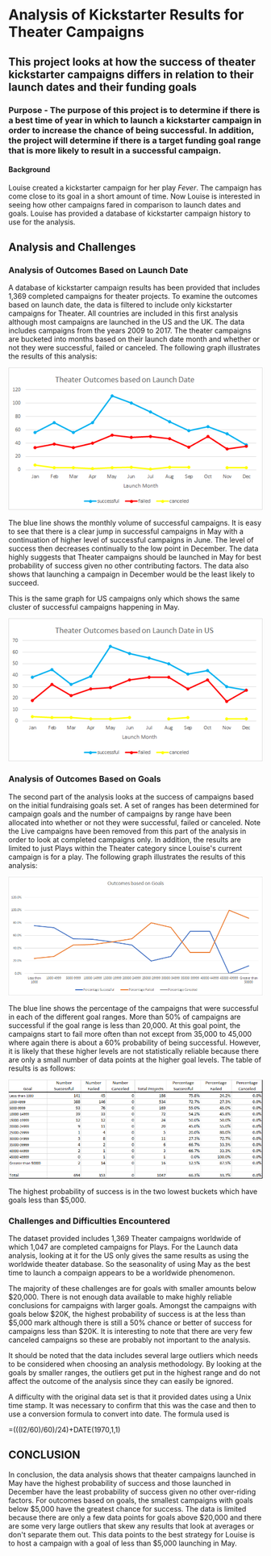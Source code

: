 # Analysis of Kickstarter Results for Theater Campaigns

## This project looks at how the success of theater kickstarter campaigns differs in relation to their launch dates and their funding goals

### Purpose - The purpose of this project is to determine if there is a best time of year in which to launch a kickstarter campaign in order to increase the chance of being successful.  In addition, the project will determine if there is a target funding goal range that is more likely to result in a successful campaign. 

#### Background
Louise created a kickstarter campaign for her play *Fever*.  The campaign has come close to its goal in a short amount of time.  Now Louise is interested in seeing how other campaigns fared in comparison to launch dates and goals.  Louise has provided a database of kickstarter campaign history to use for the analysis. 

## Analysis and Challenges 

### Analysis of Outcomes Based on Launch Date

A database of kickstarter campaign results has been provided that includes 1,369 completed campaigns for theater projects.  To examine the outcomes based on launch date, the data is filtered to include only kickstarter campaigns for Theater.  All countries are included in this first analysis although most campaigns are launched in the US and the UK.  The data includes campaigns from the years 2009 to 2017.  The theater campaigns are bucketed into months based on their launch date month and whether or not they were successful, failed or canceled.  The following graph illustrates the results of this analysis:

![alt text](https://github.com/xactuary/kickstarter-analysis/blob/afaf8b9c7d2a360c568dd2ffb0ae7b7a91bba015/Resources/Theater_Outcomes_vs_Launch.png)


The blue line shows the monthly volume of successful campaigns.  It is easy to see that there is a clear jump in successful campaigns in May with a continuation of higher
level of successful campaigns in June.  The level of success then decreases continually to the low point in December. The data highly suggests that Theater campaigns should be launched in May for best probability of success given no other contributing factors.  The data also shows that launching a campaign in December would be the least likely to succeed. 

This is the same graph for US campaigns only which shows the same cluster of successful campaigns happening in May.

![alt text](https://github.com/xactuary/kickstarter-analysis/blob/master/Resources/US%20outcomes%20by%20month.png)
 
### Analysis of Outcomes Based on Goals
The second part of the analysis looks at the success of campaigns based on the initial fundraising goals set.  A set of ranges has been determined for campaign
goals and the number of campaigns by range have been allocated into whether or not they were successful, failed or canceled.  Note the Live 
campaigns have been removed from this part of the analysis in order to look at completed campaigns only.  In addition, the results are limited to just Plays within the Theater category since Louise's current campaign is for a play.  The following graph illustrates the results of this analysis:

![alt text](https://github.com/xactuary/kickstarter-analysis/blob/afaf8b9c7d2a360c568dd2ffb0ae7b7a91bba015/Resources/Outcomes_vs_Goals.png)



The blue line shows the percentage of the campaigns that were successful in each of the different goal ranges.  More than 50% of campaigns are successful if the goal range is less than 20,000. At this goal point, the campaigns start to fail more often than not except from 35,000 to 45,000 where again there is about a 60% probability of being successful. However, it is likely that these higher levels are not statistically reliable because there are only a small number of data points at the higher goal levels.  The table of results is as follows:

![alt text](https://github.com/xactuary/kickstarter-analysis/blob/master/Resources/Goal%20Table.png)


The highest probability of success is in the two lowest buckets which have goals less than $5,000. 

### Challenges and Difficulties Encountered


The dataset provided includes 1,369 Theater campaigns worldwide of which 1,047 are completed campaigns for Plays. For the Launch data analysis, looking at it for the US only gives the same results as using the worldwide theater database.  So the seasonality of using May as the best time to launch a compaign appears to be a worldwide phenomenon.  

The majority of these challenges are for goals with smaller amounts below $20,000.  There is not enough data available to make highly reliable conclusions for campaigns with larger goals. Amongst the campaigns with goals below $20K, the highest probability of success is at the less than $5,000 mark although there is still a 50% chance or better of success for campaigns less than $20K.  It is interesting to note that there are very few canceled campaigns so these are probably not important to the analysis.  

It should be noted that the data includes several large outliers which needs to be considered when choosing an analysis methodology.  By looking at the goals by smaller ranges, the outliers get put in the highest range and do not affect the outcome of the analysis since they can easily be ignored.  

A difficulty with the original data set is that it provided dates using a Unix time stamp.  It was necessary to confirm that this was the case and then to use a conversion formula to convert into date.  The formula used is

=(((I2/60)/60)/24)+DATE(1970,1,1)

## CONCLUSION

In conclusion, the data analysis shows that theater campaigns launched in May have the highest probability of success and those launched in December have the least probability of success given no other over-riding factors.  For outcomes based on goals, the smallest campaigns with goals below $5,000 have the greatest chance for success.  The data is limited because there are only a few data points for goals above $20,000 and there are some very large outliers that skew any results that look at averages or don't separate them out. This data points to the best strategy for Louise is to host a campaign with a goal of less than $5,000 launching in May.  


